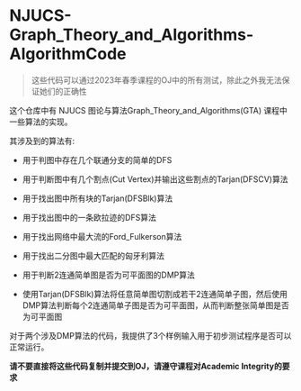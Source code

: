 # NJUCS-Graph_Theory_and_Algorithms-AlgorithmCode

> 这些代码可以通过2023年春季课程的OJ中的所有测试，除此之外我无法保证她们的正确性

这个仓库中有 NJUCS 图论与算法Graph_Theory_and_Algorithms(GTA) 课程中一些算法的实现。

其涉及到的算法有:

- 用于判图中存在几个联通分支的简单的DFS 

- 用于判断图中有几个割点(Cut Vertex)并输出这些割点的Tarjan(DFSCV)算法

- 用于找出图中所有块的Tarjan(DFSBlk)算法

- 用于找出图中的一条欧拉迹的DFS算法

- 用于找出网络中最大流的Ford_Fulkerson算法

- 用于找出二分图中最大匹配的匈牙利算法

- 用于判断2连通简单图是否为可平面图的DMP算法

- 使用Tarjan(DFSBlk)算法将任意简单图切割成若干2连通简单子图，然后使用DMP算法判断每个2连通简单子图是否为可平面图，从而判断整张简单图是否为可平面图

对于两个涉及DMP算法的代码，我提供了3个样例输入用于初步测试程序是否可以正常运行。

**请不要直接将这些代码复制并提交到OJ，请遵守课程对Academic Integrity的要求**
